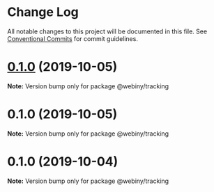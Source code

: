 # Change Log

All notable changes to this project will be documented in this file.
See [Conventional Commits](https://conventionalcommits.org) for commit guidelines.

<a name="0.1.0"></a>
# [0.1.0](https://github.com/Webiny/webiny-js/compare/@webiny/tracking@0.1.0...@webiny/tracking@0.1.0) (2019-10-05)

**Note:** Version bump only for package @webiny/tracking





<a name="0.1.0"></a>
# 0.1.0 (2019-10-05)

**Note:** Version bump only for package @webiny/tracking





<a name="0.1.0"></a>
# 0.1.0 (2019-10-04)

**Note:** Version bump only for package @webiny/tracking
